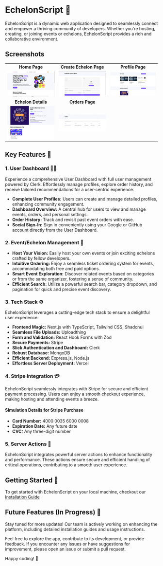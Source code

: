 # EchelonScript 🚀

EchelonScript is a dynamic web application designed to seamlessly connect and empower a thriving community of developers. Whether you're hosting, creating, or joining events or echelons, EchelonScript provides a rich and collaborative environment.

## Screenshots

<table>
  <tr>
    <td align="center"><b>Home Page</b></td>
    <td align="center"><b>Create Echelon Page</b></td>
    <td align="center"><b>Profile Page</b></td>
  </tr>
  <tr>
    <td align="center"><img src="https://github.com/suryanshsingh2001/echelon-script/blob/master/screenshots/home.png" alt="Home Page" width="300"></td>
    <td align="center"><img src="https://github.com/suryanshsingh2001/echelon-script/blob/master/screenshots/create.png" alt="Create Echelon Page" width="300"></td>
    <td align="center"><img src="https://github.com/suryanshsingh2001/echelon-script/blob/master/screenshots/profile.png" alt="Profile Page" width="300"></td>
  </tr>
  <tr>
    <td align="center"><b>Echelon Details</b></td>
    <td align="center"><b>Orders Page</b></td>
  </tr>
  <tr>
    <td align="center"><img src="https://github.com/suryanshsingh2001/echelon-script/blob/master/screenshots/echelon.png" alt="Echelon Details" width="300"></td>
    <td align="center"><img src="https://github.com/suryanshsingh2001/echelon-script/blob/master/screenshots/orders.png" alt="Orders Page" width="300"></td>
  </tr>
</table>





## Key Features 🌟

### 1. User Dashboard 🧑‍💻

Experience a comprehensive User Dashboard with full user management powered by Clerk. Effortlessly manage profiles, explore order history, and receive tailored recommendations for a user-centric experience.

- **Complete User Profiles:** Users can create and manage detailed profiles, enhancing community engagement.
- **Dashboard Overview:** A central hub for users to view and manage events, orders, and personal settings.
- **Order History:** Track and revisit past event orders with ease.
- **Social Sign-In:** Sign in conveniently using your Google or GitHub account directly from the User Dashboard.

### 2. Event/Echelon Management 🎉

- **Host Your Vision:** Easily host your own events or join exciting echelons crafted by fellow developers.
- **Intuitive Ordering:** Enjoy a seamless ticket ordering system for events, accommodating both free and paid options.
- **Smart Event Exploration:** Discover related events based on categories or from the same organizer, fostering a sense of community.
- **Efficient Search:** Utilize a powerful search bar, category dropdown, and pagination for quick and precise event discovery.

### 3. Tech Stack ⚙️

EchelonScript leverages a cutting-edge tech stack to ensure a delightful user experience:

- **Frontend Magic:** Next.js with TypeScript, Tailwind CSS, Shadcnui
- **Seamless File Uploads:** Uploadthing
- **Form and Validation:** React Hook Forms with Zod
- **Secure Payments:** Stripe
- **Slick Authentication and Dashboard:** Clerk
- **Robust Database:** MongoDB
- **Efficient Backend:** Express.js, Node.js
- **Effortless Server Deployment:** Vercel

### 4. Stripe Integration 💳

EchelonScript seamlessly integrates with Stripe for secure and efficient payment processing. Users can enjoy a smooth checkout experience, making hosting and attending events a breeze.

#### Simulation Details for Stripe Purchase

- **Card Number:** 4000 0035 6000 0008
- **Expiration Date:** Any future date
- **CVC:** Any three-digit number

### 5. Server Actions 🚄

EchelonScript integrates powerful server actions to enhance functionality and performance. These actions ensure secure and efficient handling of critical operations, contributing to a smooth user experience.

## Getting Started 🚀
To get started with EchelonScript on your local machine, checkout our [Installation Guide](/GetStarted.md)

## Future Features (In Progress) 🚧

Stay tuned for more updates! Our team is actively working on enhancing the platform, including detailed installation guides and usage instructions.

Feel free to explore the app, contribute to its development, or provide feedback. If you encounter any issues or have suggestions for improvement, please open an issue or submit a pull request.

Happy coding! 🚀

